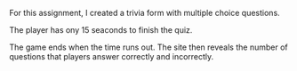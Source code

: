 For this assignment, I created a trivia form with multiple choice questions.

The player has ony 15 seaconds to finish the quiz. 


The game ends when the time runs out. The site then reveals the number of questions that players answer correctly and incorrectly.
